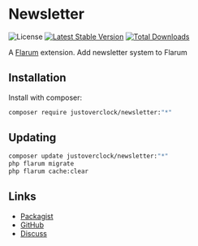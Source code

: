 # Newsletter

![License](https://img.shields.io/badge/license-MIT-blue.svg) [![Latest Stable Version](https://img.shields.io/packagist/v/justoverclock/newsletter.svg)](https://packagist.org/packages/justoverclock/newsletter) [![Total Downloads](https://img.shields.io/packagist/dt/justoverclock/newsletter.svg)](https://packagist.org/packages/justoverclock/newsletter)

A [Flarum](http://flarum.org) extension. Add newsletter system to Flarum

## Installation

Install with composer:

```sh
composer require justoverclock/newsletter:"*"
```

## Updating

```sh
composer update justoverclock/newsletter:"*"
php flarum migrate
php flarum cache:clear
```

## Links

- [Packagist](https://packagist.org/packages/justoverclock/newsletter)
- [GitHub](https://github.com/justoverclock/newsletter)
- [Discuss](https://discuss.flarum.org/d/PUT_DISCUSS_SLUG_HERE)
